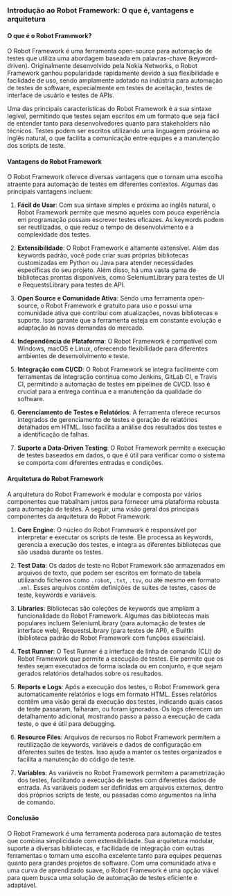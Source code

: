 ### Introdução ao Robot Framework: O que é, vantagens e arquitetura

#### **O que é o Robot Framework?**

O Robot Framework é uma ferramenta open-source para automação de testes que utiliza uma abordagem baseada em palavras-chave (keyword-driven). Originalmente desenvolvido pela Nokia Networks, o Robot Framework ganhou popularidade rapidamente devido à sua flexibilidade e facilidade de uso, sendo amplamente adotado na indústria para automação de testes de software, especialmente em testes de aceitação, testes de interface de usuário e testes de APIs.

Uma das principais características do Robot Framework é a sua sintaxe legível, permitindo que testes sejam escritos em um formato que seja fácil de entender tanto para desenvolvedores quanto para stakeholders não técnicos. Testes podem ser escritos utilizando uma linguagem próxima ao inglês natural, o que facilita a comunicação entre equipes e a manutenção dos scripts de teste.

#### **Vantagens do Robot Framework**

O Robot Framework oferece diversas vantagens que o tornam uma escolha atraente para automação de testes em diferentes contextos. Algumas das principais vantagens incluem:

1. **Fácil de Usar**: Com sua sintaxe simples e próxima ao inglês natural, o Robot Framework permite que mesmo aqueles com pouca experiência em programação possam escrever testes eficazes. As keywords podem ser reutilizadas, o que reduz o tempo de desenvolvimento e a complexidade dos testes.

2. **Extensibilidade**: O Robot Framework é altamente extensível. Além das keywords padrão, você pode criar suas próprias bibliotecas customizadas em Python ou Java para atender necessidades específicas do seu projeto. Além disso, há uma vasta gama de bibliotecas prontas disponíveis, como SeleniumLibrary para testes de UI e RequestsLibrary para testes de API.

3. **Open Source e Comunidade Ativa**: Sendo uma ferramenta open-source, o Robot Framework é gratuito para uso e possui uma comunidade ativa que contribui com atualizações, novas bibliotecas e suporte. Isso garante que a ferramenta esteja em constante evolução e adaptação às novas demandas do mercado.

4. **Independência de Plataforma**: O Robot Framework é compatível com Windows, macOS e Linux, oferecendo flexibilidade para diferentes ambientes de desenvolvimento e teste.

5. **Integração com CI/CD**: O Robot Framework se integra facilmente com ferramentas de integração contínua como Jenkins, GitLab CI, e Travis CI, permitindo a automação de testes em pipelines de CI/CD. Isso é crucial para a entrega contínua e a manutenção da qualidade do software.

6. **Gerenciamento de Testes e Relatórios**: A ferramenta oferece recursos integrados de gerenciamento de testes e geração de relatórios detalhados em HTML. Isso facilita a análise dos resultados dos testes e a identificação de falhas.

7. **Suporte a Data-Driven Testing**: O Robot Framework permite a execução de testes baseados em dados, o que é útil para verificar como o sistema se comporta com diferentes entradas e condições.

#### **Arquitetura do Robot Framework**

A arquitetura do Robot Framework é modular e composta por vários componentes que trabalham juntos para fornecer uma plataforma robusta para automação de testes. A seguir, uma visão geral dos principais componentes da arquitetura do Robot Framework:

1. **Core Engine**: O núcleo do Robot Framework é responsável por interpretar e executar os scripts de teste. Ele processa as keywords, gerencia a execução dos testes, e integra as diferentes bibliotecas que são usadas durante os testes.

2. **Test Data**: Os dados de teste no Robot Framework são armazenados em arquivos de texto, que podem ser escritos em formato de tabela utilizando ficheiros como `.robot`, `.txt`, `.tsv`, ou até mesmo em formato `.xml`. Esses arquivos contêm definições de suites de testes, casos de teste, keywords e variáveis.

3. **Libraries**: Bibliotecas são coleções de keywords que ampliam a funcionalidade do Robot Framework. Algumas das bibliotecas mais populares incluem SeleniumLibrary (para automação de testes de interface web), RequestsLibrary (para testes de API), e BuiltIn (biblioteca padrão do Robot Framework com funções essenciais).

4. **Test Runner**: O Test Runner é a interface de linha de comando (CLI) do Robot Framework que permite a execução de testes. Ele permite que os testes sejam executados de forma isolada ou em conjunto, e que sejam gerados relatórios detalhados sobre os resultados.

5. **Reports e Logs**: Após a execução dos testes, o Robot Framework gera automaticamente relatórios e logs em formato HTML. Esses relatórios contêm uma visão geral da execução dos testes, indicando quais casos de teste passaram, falharam, ou foram ignorados. Os logs oferecem um detalhamento adicional, mostrando passo a passo a execução de cada teste, o que é útil para debugging.

6. **Resource Files**: Arquivos de recursos no Robot Framework permitem a reutilização de keywords, variáveis e dados de configuração em diferentes suites de testes. Isso ajuda a manter os testes organizados e facilita a manutenção do código de teste.

7. **Variables**: As variáveis no Robot Framework permitem a parametrização dos testes, facilitando a execução de testes com diferentes dados de entrada. As variáveis podem ser definidas em arquivos externos, dentro dos próprios scripts de teste, ou passadas como argumentos na linha de comando.

#### **Conclusão**

O Robot Framework é uma ferramenta poderosa para automação de testes que combina simplicidade com extensibilidade. Sua arquitetura modular, suporte a diversas bibliotecas, e facilidade de integração com outras ferramentas o tornam uma escolha excelente tanto para equipes pequenas quanto para grandes projetos de software. Com uma comunidade ativa e uma curva de aprendizado suave, o Robot Framework é uma opção viável para quem busca uma solução de automação de testes eficiente e adaptável.